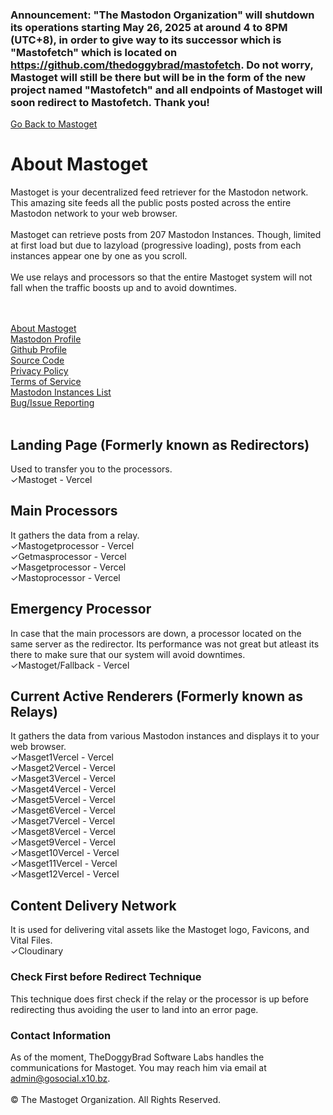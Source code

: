 ### Announcement: "The Mastodon Organization" will shutdown its operations starting May 26, 2025 at around 4 to 8PM (UTC+8), in order to give way to its successor which is "Mastofetch" which is located on https://github.com/thedoggybrad/mastofetch. Do not worry, Mastoget will still be there but will be in the form of the new project named "Mastofetch" and all endpoints of Mastoget will soon redirect to Mastofetch. Thank you!

[Go Back to Mastoget](https://mastoget.x10.bz)  

# About Mastoget

Mastoget is your decentralized feed retriever for the Mastodon network. This amazing site feeds all the public posts posted across the entire Mastodon network to your web browser.
<br><br>
Mastoget can retrieve posts from 207 Mastodon Instances. Though, limited at first load but due to lazyload (progressive loading), posts from each instances appear one by one as you scroll.
<br><br>
We use relays and processors so that the entire Mastoget system will not fall when the traffic boosts up and to avoid downtimes.

<br><br>
[About Mastoget](https://github.com/The-Mastoget-Organization/about)  <br>
[Mastodon Profile](https://mastodon.social/@mastoget)  <br>
[Github Profile](https://github.com/The-Mastoget-Organization/)  <br>
[Source Code](https://github.com/The-Mastoget-Organization/source)  <br>
[Privacy Policy](https://github.com/The-Mastoget-Organization/privacypolicy)<br>
[Terms of Service](https://github.com/The-Mastoget-Organization/termsofservice)<br>
[Mastodon Instances List](https://github.com/The-Mastoget-Organization/servers-list)<br>
[Bug/Issue Reporting](https://github.com/The-Mastoget-Organization/about/issues)<br><br>  


## Landing Page (Formerly known as Redirectors)
Used to transfer you to the processors.<br>
✓Mastoget - Vercel

## Main Processors
It gathers the data from a relay.<br>
✓Mastogetprocessor - Vercel<br>
✓Getmasprocessor - Vercel<br>
✓Masgetprocessor - Vercel<br>
✓Mastoprocessor - Vercel

## Emergency Processor
In case that the main processors are down, a processor located on the same server as the redirector. Its performance was not great but atleast its there to make sure that our system will avoid downtimes.<br>
✓Mastoget/Fallback - Vercel

## Current Active Renderers (Formerly known as Relays)
It gathers the data from various Mastodon instances and displays it to your web browser.<br>
✓Masget1Vercel - Vercel<br>
✓Masget2Vercel - Vercel<br>
✓Masget3Vercel - Vercel<br>
✓Masget4Vercel - Vercel<br>
✓Masget5Vercel - Vercel<br>
✓Masget6Vercel - Vercel<br>
✓Masget7Vercel - Vercel<br>
✓Masget8Vercel - Vercel<br>
✓Masget9Vercel - Vercel<br>
✓Masget10Vercel - Vercel<br>
✓Masget11Vercel - Vercel<br>
✓Masget12Vercel - Vercel

## Content Delivery Network 
It is used for delivering vital assets like the Mastoget logo, Favicons, and Vital Files.<br>
✓Cloudinary

### Check First before Redirect Technique
This technique does first check if the relay or the processor is up before redirecting thus avoiding the user to land into an error page.

### Contact Information
As of the moment, TheDoggyBrad Software Labs handles the communications for Mastoget. You may reach him via email at admin@gosocial.x10.bz.
<br><br>
&copy; The Mastoget Organization. All Rights Reserved.

